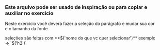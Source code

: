 ### Este arquivo pode ser usado de inspiração ou para copiar e auxiliar no exercicio

Neste exercicio você deverá fazer a seleção do parágrafo e mudar sua cor e o tamanho da fonte

seleções são feitas com **$('nome do que vc quer selecionar')** exemplo => `$('h2')`
